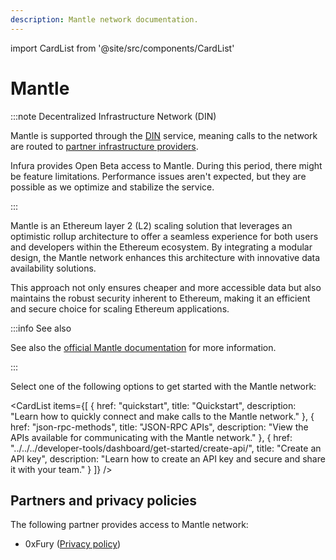 ```yaml
---
description: Mantle network documentation.
---
```


import CardList from '@site/src/components/CardList'

# Mantle

:::note Decentralized Infrastructure Network (DIN)

Mantle is supported through the [DIN](https://www.infura.io/solutions/decentralized-infrastructure-service) service,
meaning calls to the network are routed to [partner infrastructure providers](#partners-and-privacy-policies).

Infura provides Open Beta access to Mantle. During this period, there might be feature limitations. Performance issues aren't expected, but they are possible as we optimize and stabilize the service.

:::

Mantle is an Ethereum layer 2 (L2) scaling solution that leverages an optimistic rollup architecture
to offer a seamless experience for both users and developers within the Ethereum ecosystem.
By integrating a modular design, the Mantle network enhances this architecture with innovative data
availability solutions.

This approach not only ensures cheaper and more accessible data but also maintains the robust security
inherent to Ethereum, making it an efficient and secure choice for scaling Ethereum applications.

:::info See also

See also the [official Mantle documentation](https://docs-v2.mantle.xyz/) for more information.

:::

Select one of the following options to get started with the Mantle network:

<CardList
  items={[
    {
      href: "quickstart",
      title: "Quickstart",
      description: "Learn how to quickly connect and make calls to the Mantle network."
    },
    {
      href: "json-rpc-methods",
      title: "JSON-RPC APIs",
      description: "View the APIs available for communicating with the Mantle network."
    },
    {
      href: "../../../developer-tools/dashboard/get-started/create-api/",
      title: "Create an API key",
      description: "Learn how to create an API key and secure and share it with your team."
    }
  ]}
/>

## Partners and privacy policies

The following partner provides access to Mantle network:

- 0xFury ([Privacy policy](https://0xfury.com/privacy.php))
